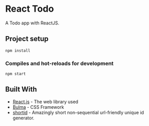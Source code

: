 # React Todo

A Todo app with ReactJS.

## Project setup

```
npm install
```

### Compiles and hot-reloads for development

```
npm start
```

## Built With

- [React.js](https://reactjs.org/) - The web library used
- [Bulma](https://bulma.io/) - CSS Framework
- [shortid](https://github.com/dylang/shortid) - Amazingly short non-sequential url-friendly unique id generator.
